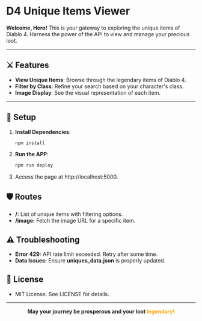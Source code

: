 # **D4 Unique Items Viewer**

**Welcome, Hero!** This is your gateway to exploring the unique items of Diablo 4. Harness the power of the API to view and manage your precious loot.

---

## **⚔️ Features**

- **View Unique Items**: Browse through the legendary items of Diablo 4.
- **Filter by Class**: Refine your search based on your character's class.
- **Image Display**: See the visual representation of each item.

---

## **🔧 Setup**

1. **Install Dependencies**:
   ```bash
   npm install
   ```
2. **Run the APP**:
    ```bash
    npm run deploy
    ```
3. Access the page at http://localhost:5000.

## **🛡️ Routes**

- **/:** List of unique items with filtering options.
- **/image:** Fetch the image URL for a specific item.

## **⚠️ Troubleshooting**

- **Error 429:** API rate limit exceeded. Retry after some time.
- **Data Issues:** Ensure **uniques_data.json** is properly updated.

## **📝 License**

- MIT License. See LICENSE for details.

<hr>
<div align="center">
<b>May your journey be prosperous and your loot <font color='orange'>legendary!</font></b>

</div> 